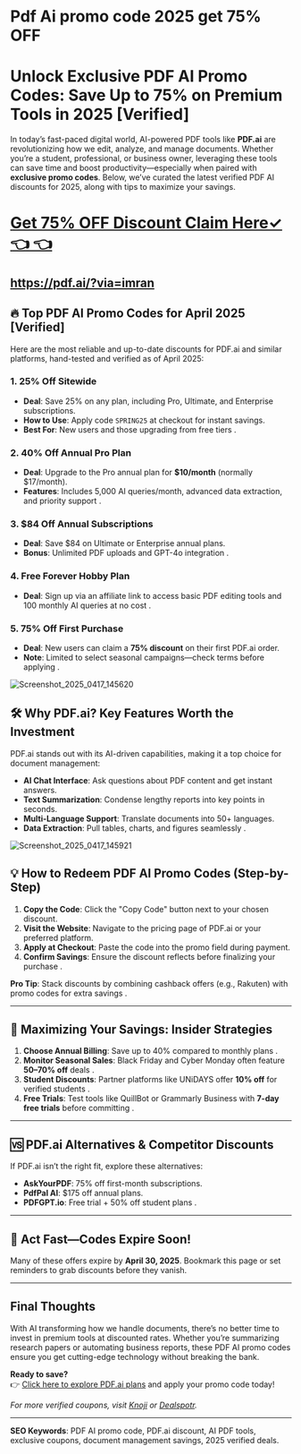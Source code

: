 # Pdf Ai promo code 2025 get 75% OFF


# Unlock Exclusive PDF AI Promo Codes: Save Up to 75% on Premium Tools in 2025 [Verified]  

In today’s fast-paced digital world, AI-powered PDF tools like **PDF.ai** are revolutionizing how we edit, analyze, and manage documents. Whether you’re a student, professional, or business owner, leveraging these tools can save time and boost productivity—especially when paired with **exclusive promo codes**. Below, we’ve curated the latest verified PDF AI discounts for 2025, along with tips to maximize your savings.  
# [Get 75% OFF Discount Claim Here✓ 👈 👈](https://pdf.ai/?via=imran)

https://pdf.ai/?via=imran
---

## 🔥 Top PDF AI Promo Codes for April 2025 [Verified]  
Here are the most reliable and up-to-date discounts for PDF.ai and similar platforms, hand-tested and verified as of April 2025:  

### 1. **25% Off Sitewide**  
- **Deal**: Save 25% on any plan, including Pro, Ultimate, and Enterprise subscriptions.  
- **How to Use**: Apply code `SPRING25` at checkout for instant savings.  
- **Best For**: New users and those upgrading from free tiers .  

### 2. **40% Off Annual Pro Plan**  
- **Deal**: Upgrade to the Pro annual plan for **$10/month** (normally $17/month).  
- **Features**: Includes 5,000 AI queries/month, advanced data extraction, and priority support .  

### 3. **$84 Off Annual Subscriptions**  
- **Deal**: Save $84 on Ultimate or Enterprise annual plans.  
- **Bonus**: Unlimited PDF uploads and GPT-4o integration .  

### 4. **Free Forever Hobby Plan**  
- **Deal**: Sign up via an affiliate link to access basic PDF editing tools and 100 monthly AI queries at no cost .  

### 5. **75% Off First Purchase**  
- **Deal**: New users can claim a **75% discount** on their first PDF.ai order.  
- **Note**: Limited to select seasonal campaigns—check terms before applying .  

![Screenshot_2025_0417_145620](https://github.com/user-attachments/assets/1ab930d2-08ff-4acc-8283-733be54af901)


## 🛠️ Why PDF.ai? Key Features Worth the Investment  
PDF.ai stands out with its AI-driven capabilities, making it a top choice for document management:  
- **AI Chat Interface**: Ask questions about PDF content and get instant answers.  
- **Text Summarization**: Condense lengthy reports into key points in seconds.  
- **Multi-Language Support**: Translate documents into 50+ languages.  
- **Data Extraction**: Pull tables, charts, and figures seamlessly .  

![Screenshot_2025_0417_145921](https://github.com/user-attachments/assets/2cd2fc08-2e3a-4f99-bfe3-293267479775)


## 💡 How to Redeem PDF AI Promo Codes (Step-by-Step)  
1. **Copy the Code**: Click the "Copy Code" button next to your chosen discount.  
2. **Visit the Website**: Navigate to the pricing page of PDF.ai or your preferred platform.  
3. **Apply at Checkout**: Paste the code into the promo field during payment.  
4. **Confirm Savings**: Ensure the discount reflects before finalizing your purchase .  

**Pro Tip**: Stack discounts by combining cashback offers (e.g., Rakuten) with promo codes for extra savings .  

---

## 🎯 Maximizing Your Savings: Insider Strategies  
1. **Choose Annual Billing**: Save up to 40% compared to monthly plans .  
2. **Monitor Seasonal Sales**: Black Friday and Cyber Monday often feature **50–70% off** deals .  
3. **Student Discounts**: Partner platforms like UNiDAYS offer **10% off** for verified students .  
4. **Free Trials**: Test tools like QuillBot or Grammarly Business with **7-day free trials** before committing .  

---

## 🆚 PDF.ai Alternatives & Competitor Discounts  
If PDF.ai isn’t the right fit, explore these alternatives:  
- **AskYourPDF**: 75% off first-month subscriptions.  
- **PdfPal AI**: $175 off annual plans.  
- **PDFGPT.io**: Free trial + 50% off student plans .  

---

## 📅 Act Fast—Codes Expire Soon!  
Many of these offers expire by **April 30, 2025**. Bookmark this page or set reminders to grab discounts before they vanish.  

---

## Final Thoughts  
With AI transforming how we handle documents, there’s no better time to invest in premium tools at discounted rates. Whether you’re summarizing research papers or automating business reports, these PDF AI promo codes ensure you get cutting-edge technology without breaking the bank.  

**Ready to save?**  
👉 [Click here to explore PDF.ai plans](https://pdf.ai) and apply your promo code today!  

*For more verified coupons, visit [Knoji](https://pdfai.knoji.com) or [Dealspotr](https://dealspotr.com).*  

---  
**SEO Keywords**: PDF AI promo code, PDF.ai discount, AI PDF tools, exclusive coupons, document management savings, 2025 verified deals.

